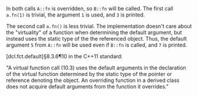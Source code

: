 In both calls `A::fn` is overridden, so `B::fn` will be called. The first call `a.fn(1)` is trivial, the argument `1` is used, and `3` is printed.

The second call `a.fn()` is less trivial. The implementation doesn't care about the "virtuality" of a function when determining the default argument, but instead uses the static type of the the referenced object. Thus, the default argument `5` from `A::fn` will be used even if `B::fn` is called, and `7` is printed.

[dcl.fct.default]§8.3.6¶10 in the C++11 standard:

"A virtual function call (10.3) uses the default arguments in the declaration of the virtual function determined by the static type of the pointer or reference denoting the object. An overriding function in a derived class does not acquire default arguments from the function it overrides."